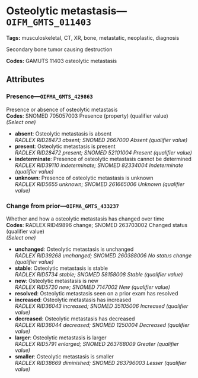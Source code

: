# Osteolytic metastasis—`OIFM_GMTS_011403`

**Tags:** musculoskeletal, CT, XR, bone, metastatic, neoplastic, diagnosis

Secondary bone tumor causing destruction

**Codes:** GAMUTS 11403 osteolytic metastasis

## Attributes

### Presence—`OIFMA_GMTS_429863`

Presence or absence of osteolytic metastasis  
**Codes**: SNOMED 705057003 Presence (property) (qualifier value)  
*(Select one)*

- **absent**: Osteolytic metastasis is absent  
_RADLEX RID28473 absent; SNOMED 2667000 Absent (qualifier value)_
- **present**: Osteolytic metastasis is present  
_RADLEX RID28472 present; SNOMED 52101004 Present (qualifier value)_
- **indeterminate**: Presence of osteolytic metastasis cannot be determined  
_RADLEX RID39110 indeterminate; SNOMED 82334004 Indeterminate (qualifier value)_
- **unknown**: Presence of osteolytic metastasis is unknown  
_RADLEX RID5655 unknown; SNOMED 261665006 Unknown (qualifier value)_

### Change from prior—`OIFMA_GMTS_433237`

Whether and how a osteolytic metastasis has changed over time  
**Codes**: RADLEX RID49896 change; SNOMED 263703002 Changed status (qualifier value)  
*(Select one)*

- **unchanged**: Osteolytic metastasis is unchanged  
_RADLEX RID39268 unchanged; SNOMED 260388006 No status change (qualifier value)_
- **stable**: Osteolytic metastasis is stable  
_RADLEX RID5734 stable; SNOMED 58158008 Stable (qualifier value)_
- **new**: Osteolytic metastasis is new  
_RADLEX RID5720 new; SNOMED 7147002 New (qualifier value)_
- **resolved**: Osteolytic metastasis seen on a prior exam has resolved  
- **increased**: Osteolytic metastasis has increased  
_RADLEX RID36043 increased; SNOMED 35105006 Increased (qualifier value)_
- **decreased**: Osteolytic metastasis has decreased  
_RADLEX RID36044 decreased; SNOMED 1250004 Decreased (qualifier value)_
- **larger**: Osteolytic metastasis is larger  
_RADLEX RID5791 enlarged; SNOMED 263768009 Greater (qualifier value)_
- **smaller**: Osteolytic metastasis is smaller  
_RADLEX RID38669 diminished; SNOMED 263796003 Lesser (qualifier value)_